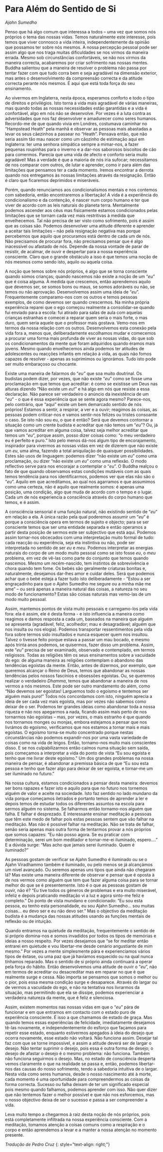 Para Além do Sentido de Si
==========================

*Ajahn Sumedho*

Penso que há algo comum que interessa a todos – uma vez que somos nós
próprios o tema das nossas vidas. Temos naturalmente este interesse,
pois temos que viver connosco a vida inteira, independentemente da
opinião que possamos ter sobre nós mesmos. A nossa percepção pessoal
pode ser assim algo que nos traga muitas dificuldades se nos virmos da
maneira errada. Mesmo sob circunstâncias confortáveis, se não nos virmos
da maneira correcta, acabaremos por criar sofrimento nas nossas mentes.
Buddha salientou que a maneira de resolver o problema não passa por
tentar fazer com que tudo corra bem e seja agradável na dimensão
exterior, mas antes o desenvolvimento da compreensão correcta e da
atitude correcta perante nós mesmos. É aqui que está toda força do seu
ensinamento.

Ao vivermos em Inglaterra, nesta época, esperamos conforto e todo o tipo
de direitos e privilégios. Isto torna a vida mais agradável de várias
maneiras, mas quando todas as nossas necessidades estão garantidas e a
vida é confortável, algo em nós não se desenvolve. Por vezes é a luta
contra as adversidades que nos faz desenvolver e amadurecer como seres
humanos. Recordo-me de que quando vivia em Londres, costumava caminhar
no “Hampstead Heath” pela manhã e observar as pessoas mais abastadas a
levar os seus cãezinhos a passear no “Heath”. Pensava então, que não
seria assim tão mau nascer como um cãozinho de estimação aqui em
Inglaterra: ter uma senhora simpática sempre a mimar-nos, a fazer
pequenas roupinhas para o inverno e a dar-nos saborosos biscoitos de cão
para comermos. Parecia que uma vida de afecto e conforto seria muito
agradável! Mas a verdade é que a maioria de nós iria sufocar;
necessitamos de nos comparar com outros, de lutar e aprender, como ir
para além das limitações que pensamos ter a cada momento. Iremos
encontrar a derrota quando nos entregamos às nossas limitações através
da resignação. Então é claro que ficaremos deprimidos e miseráveis.

Porém, quando renunciamos aos condicionalismos mentais e nos contemos
com sabedoria, então encontraremos a libertação! A vida é a experiência
do condicionalismo e da contenção, é nascer num corpo humano e ter que
viver de acordo com as leis naturais do planeta terra. Mentalmente
podemos ascender aos céus mas fisicamente estamos condicionados pelas
limitações que se tornam cada vez mais restritivas à medida que
envelhecemos. Tal não precisa de ser visto como sofrimento, pois é assim
que as coisas são. Podemos desenvolver uma atitude diferente e aprender
a aceitar tais limitações – não pela resignação negativa mas porque
percebemos que aquilo que procuramos está dentro de cada um de nós. Não
precisamos de procurar fora, não precisamos pensar que é algo
inacessível ou afastado de nós. Depende da nossa vontade de parar de
resistir, de acalmar, de ouvir e despertar para a nossa experiência
consciente. Claro que o grande obstáculo a isso é que temos uma noção de
nós mesmos como sendo isto, aquilo ou aquela coisa.

A noção que temos sobre nós próprios, é algo que se torna consciente
quando somos crianças; quando nascemos não existe a noção de um “*eu*”
que é coisa alguma. À medida que crescemos, então aprendemos aquilo que
devemos ser, se somos bons ou maus, se somos adoráveis ou não, se temos
ou não aprovação. Desenvolvemos assim uma ideia de “*eu*”.
Frequentemente comparamo-nos com os outros e temos pessoas exemplos, de
como devemos ser quando crescermos. Na minha própria experiência reparei
que o ego começou realmente a consolidar-se quando fui enviado para a
escola: fui atirado para salas de aula com aquelas crianças estranhas e
comecei a reparar quem seria o mais forte, o mas duro, quem seria aquele
que o professor mais gostava. Vemo-nos em termos da nossa relação com os
outros. Desenvolvemos esta conexão pela vida fora a, menos que,
deliberadamente escolhamos mudar e comecemos a procurar uma forma mais
profunda de viver as nossas vidas, do que sob os condicionamentos da
mente que foram adquiridos quando éramos mais jovens. Mesmo quando
envelhecemos ainda podemos ter atitudes de adolescentes ou reacções
infantis em relação à vida, as quais não fomos capazes de resolver -
apenas as suprimimos ou ignorámos. Tudo isto pode ser muito embaraçoso
ou chocante.

Existe uma maneira de falarmos do “*eu”* que soa muito doutrinal. Os
budistas podem dizer, por vezes, que não existe “*eu*” como se fosse uma
proclamação em que temos que acreditar: é como se existisse um Deus nas
alturas dizendo “Não existe um *eu*!” e há algo em nós que resiste a
essa declaração. Não parece ser verdadeiro o anúncio da inexistência de
um “*eu*” - o que é essa experiência que se sente agora mesmo?
Parece-nos, pelo contrário, que “aqui” existe um bem demarcado sentido
de nós próprios! Estamos a sentir, a respirar, a ver e a ouvir; reagimos
às coisas, as pessoas podem criticar-nos e vamos sentir-nos felizes ou
tristes consoante o caso. Se isto não sou eu, o que é então? Será que
devemos contornar a situação como um crente budista e acreditar que não
temos um “*eu*”? Ou, já que vamos acreditar em alguma coisa, talvez seja
melhor acreditar que temos um “*eu*”, porque assim, posso dizer coisas
como: “o meu verdadeiro eu é perfeito e puro.” Isto pelo menos dá-nos
algum tipo de encorajamento, inspirador para vivermos as nossas vidas em
vez de dizerem que não existe um *eu*, uma alma, fazendo a total
aniquilação de quaisquer possibilidades. Estes são usos de linguagem:
podemos dizer “não existe um *eu*” como uma proclamação, ou dizer “não
existe um *eu*” como uma reflexão. O modo reflectivo serve para nos
encorajar a contemplar o “*eu*”. O Buddha realçou o fato de que quando
observamos estas condições mutáveis com as quais temos tendência para
nos identificarmos, podemos ver que elas não são o “*eu*”. Aquilo em que
acreditamos, ao qual nos agarramos e que assumimos como uma certeza, não
é aquilo que realmente somos: é apenas uma posição, uma condição, algo
que muda de acordo com o tempo e o lugar. Cada um de nós experiencia a
consciência através do corpo humano que temos, e é assim.

A consciência sensorial é uma função natural, não existindo sentido de
“*eu*” em relação a ela. A única razão pela qual poderemos assumir um
“*eu*” é porque a consciência opera em termos de sujeito e objecto; para
se ser consciente temos que ser uma entidade separada e então operamos a
partir desta posição de sermos este ser subjectivo que está aqui.
Podemos assim tornar-nos obcecados com uma interpretação muito formal de
tudo: cada reacção ou experiência, seja ela instintiva ou não, pode ser
interpretada no sentido de ser *eu* e *meu*. Podemos interpretar as
energias naturais do corpo de um modo muito pessoal como se isto fosse
*eu*, o *meu* problema, em vez de vê-las como parte do conjunto que
temos quando nascemos. Mesmo um recém-nascido, tem instintos de
sobrevivência e chora quando tem fome. Os bebés são geralmente criaturas
bonitas e, naturalmente, desejamos dar-lhes amor e cuidar deles. Será
que podemos achar que o bebé esteja a fazer tudo isto deliberadamente -
“Estou a ser engraçadinho para que o Ajahn Sumedho me segure ou a minha
mãe me ame” – ou será apenas a maneira natural das coisas, a natureza no
seu modo de funcionamento? Estas são coisas naturais mas vemo-las de um
modo muito pessoal.

Assim, mantemos pontos de vista muito pessoais e carregamo-los pela vida
fora: ela é assim, ele é desta forma - e isto influencia a maneira como
reagimos e damos resposta a cada um, baseados na maneira que alguém se
apresenta (agradável, feliz, acolhedor; mau e desagradável; alguém que
nos insulta ou nos elogia). Podemos transportar ressentimentos pela vida
fora sobre termos sido insultados e nunca esquecer quem nos insultou.
Talvez o tivesse feito porque estava a passar um mau bocado, e mesmo
após trinta anos podemos, se quisermos, fazer disso um problema. Assim,
este “*eu*” precisa de ser examinado, observado e contemplado, em termos
religiosos. Todas as religiões têm os seus ensinamentos sobre a
vacuidade do ego: de alguma maneira as religiões contemplam o abandono
das tendências egoístas da mente. Então, antes de dizermos, por exemplo,
que queremos alcançar o Reino de Deus, temos que abandonar as nossas
tendências pelos nossos fascínios e obsessões egoístas. Ou, se queremos
realizar o verdadeiro *Dhamma*, temos que abandonar a maneira de nos
vermos a nós mesmos. Este pode ser outro mandamento do além, como “Não
devemos ser egoístas! Larguemos todo o egoísmo e tentemos ser alguém
mais puro!” Todos nós concordamos com isto, ninguém aprecia a ideia de
ser cada vez mais egoísta, mas por vezes não sabemos como deixar de o
ser. Podemos ter grandes ideias como abandonar toda a nossa riqueza e
não nos apegarmos a nada, ficando assim mais perto de nos tornarmos não
egoístas – mas, por vezes, o mais estranho é que quando nos tornamos
monges ou monjas, embora estejamos a pensar que nos livrámos do egoísmo,
verificamos que nos estamos a tornar mais e mais egoístas. O egoísmo
torna-se muito concentrado porque nestas circunstâncias não podemos
expandir-nos por uma vasta variedade de coisas como na vida de leigos.
Então, tornamo-nos muito mais conscientes disso. E se nos
culpabilizarmos então caímos numa situação sem saída, pois começamos a
interpretar a vida do ponto de vista “Eu sou egoísta e tenho que me
livrar deste egoísmo.” Um dos grandes problemas na nossa maneira de
pensar, é abandonar a premissa básica de que “Eu sou esta pessoa e tenho
que fazer algo para deixar de ser egoísta, e tornar-me um ser iluminado
no futuro.”

Na nossa cultura, estamos condicionados a pensar desta maneira: devemos
ser bons rapazes e fazer isto e aquilo para que no futuro nos tornemos
alguém de valor e aceite na sociedade. Isto faz sentido no lado mundano
da vida porque começamos iletrados e portanto temos de aprender a ler e
depois temos de estudar todos os diferentes assuntos na escola para
sermos alguém no sistema. Se falharmos então tornamo-nos alguém que
falha. E falhar é desprezado. É interessante ensinar meditação a pessoas
que têm este medo de falhar pois estas pessoas sentem que vão falhar na
meditação. Mas não é possível falhar na meditação. Não se trata de
falhar, senão seria apenas mais outra forma de tentarmos provar a nós
próprios que somos capazes: “Eu não posso agora. Se eu praticar com
determinação, serei um bom meditador e tornar-me-ei iluminado, espero….”
E a dúvida surge: “Mas acho que jamais serei iluminado. Quem é
iluminado?”

As pessoas gostam de verificar se Ajahn Sumedho é iluminado ou se o
Ajahn Viradhammo também é iluminado, ou pelo menos se já alcançámos um
nível avançado. Ou seremos apenas uns tipos que ainda não chegaram lá?
Mas existe uma maneira diferente de observar e pensar que é oposta à de
nos vermos como alguém que tem que fazer alguma coisa para se tornar
melhor do que se é presentemente. Isto é o que as pessoas gostam de
ouvir, não é? “Eu tive todos os géneros de problemas e era muito
miserável, infeliz e depois praticando meditação vi a luz e agora
sinto-me feliz e completo.” Do ponto de vista mundano e condicionado:
“Eu sou esta pessoa, eu tenho esta personalidade, eu sou Ajahn Sumedho…
sou muitas coisas… eu devo ser e eu não devo ser.” Mas o objectivo da
meditação budista é a mudança das nossas atitudes usando as funções
mentais de reflexão ou de intuição.

Quando entramos na quietude da meditação, frequentemente o sentido de si
próprio domina-nos e somos invadidos por todos os tipos de memórias e
ideias a nosso respeito. Por vezes desejamos que “se for meditar então
entrarei em quietude e vou libertar-me desde cenário angustiante de mim
mesmo.” Por vezes a mente simplesmente pára e experienciamos vários
tipos de êxtase, ou uma paz que já havíamos esquecido ou na qual nunca
tínhamos reparado. Mas o sentido de si próprio ainda continuará a operar
pela força do hábito. Então desenvolvemos uma atitude de ouvir o “*eu*”,
não em termos de acreditar ou desacreditar mas em reparar no que é que
realmente surge e cessa. Não importa se pensamos que somos o melhor ou o
pior, pois essa mesma condição surge e desaparece. Através do largar ou
de vermos a vacuidade do ego, e não na tentativa nos livrarmos da
situação, mas permitindo que ela se dissipe, podemos experienciar a
verdadeira natureza da mente, que é feliz e silenciosa.

Assim, existem momentos nas nossas vidas em que o “*eu*” pára de
funcionar e em que entramos em contacto com o estado puro de experiência
consciente. É isso a que chamamos de estado de graça. Mas quando temos
essas experiências de felicidade, imediatamente desejamos tê-las
novamente, e independentemente do esforço que façamos para repetir esse
estado, enquanto estivermos apegados à ideia do desejo que ocorra
novamente, esse estado não voltará. Não funciona assim. Desejar tal faz
com que se torne impossível, e assim a atitude deverá ser de largar o
desejo. Não tentar suprimir o desejo, pois essa é outra forma de desejo;
o desejo de afastar o desejo é o mesmo problema: não funciona. Também
não funciona seguirmos o desejo. Mas, no estado de consciência desperta
vemos claramente o que na realidade se passa e, então, podemos
libertar-nos das causas do nosso sofrimento, tendo a sabedoria intuitiva
de o largar. Nesta vida como seres humanos, desde o nosso nascimento até
à morte, cada momento é uma oportunidade para compreendermos as coisas
da forma correcta. Sucesso ou falha deixam de ter um significado
especial pois mesmo quando falhamos, podemos aprender com isso. Não quer
dizer que não tentemos fazer o melhor possível e que não nos esforcemos,
mas o nosso objectivo deixa de ser o sucesso e passa a ser compreender a
vida.

Leva muito tempo a chegarmos à raiz desta noção de nós próprios, pois
está completamente infiltrada na nossa experiência consciente. Com a
meditação, tomamos atenção a coisas comuns como a respiração e o corpo e
então aprendemos a levar e a manter a nossa atenção no momento presente.

*Tradução de Pedro Cruz*
{: style="text-align: right;"}
